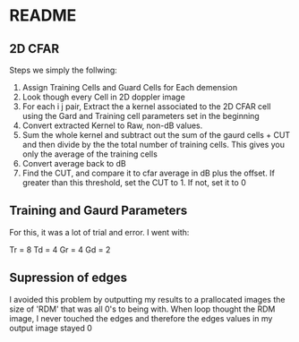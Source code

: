 # README


## 2D CFAR

Steps we simply the follwing:

1. Assign Training Cells and Guard Cells for Each demension
2. Look though every Cell in 2D doppler image
3. For each i j pair, Extract the a kernel associated to the 2D CFAR cell using the Gard and Training cell parameters set in the beginning
4. Convert extracted Kernel to Raw, non-dB values.
5. Sum the whole kernel and subtract out the sum of the gaurd cells + CUT and then divide by the the total number of training cells. This gives you only the average of the training cells
6. Convert average back to dB
7. Find the CUT, and compare it to cfar average in dB plus the offset. If greater than this threshold, set the CUT to 1. If not, set it to 0


## Training and Gaurd Parameters


For this, it was a lot of trial and error. I went with:

Tr = 8
Td = 4
Gr = 4
Gd = 2


## Supression of edges 

I avoided this problem by outputting my results to a prallocated images the size of 'RDM' that was all 0's to being with. When loop thought the RDM image, I never touched the edges and therefore the edges values in my output image stayed 0
